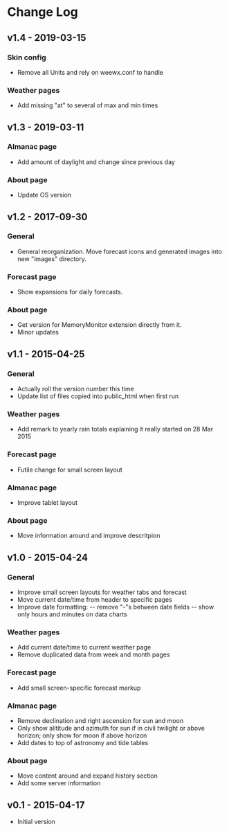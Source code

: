# Change Log
## v1.4 - 2019-03-15
### Skin config
- Remove all Units and rely on weewx.conf to handle
### Weather pages
- Add missing "at" to several of max and min times

## v1.3 - 2019-03-11
### Almanac page
- Add amount of daylight and change since previous day
### About page
- Update OS version

## v1.2 - 2017-09-30
### General
- General reorganization. Move forecast icons and generated images into new "images" directory.
### Forecast page
- Show expansions for daily forecasts.
### About page
- Get version for MemoryMonitor extension directly from it.
- Minor updates

## v1.1 - 2015-04-25
### General
- Actually roll the version number this time
- Update list of files copied into public_html when first run
### Weather pages
- Add remark to yearly rain totals explaining it really started on 28 Mar 2015
### Forecast page
- Futile change for small screen layout
### Almanac page
- Improve tablet layout
### About page
- Move information around and improve descritpion

## v1.0 - 2015-04-24
### General
- Improve small screen layouts for weather tabs and forecast
- Move current date/time from header to specific pages
- Improve date formatting:
-- remove "-"s between date fields
-- show only hours and minutes on data charts
### Weather pages
- Add current date/time to current weather page
- Remove duplicated data from week and month pages
### Forecast page
- Add small screen-specific forecast markup
### Almanac page
- Remove declination and right ascension for sun and moon
- Only show alititude and azimuth for sun if in civil twilight or above horizon; only show for moon if above horizon
- Add dates to top of astronomy and tide tables
### About page
- Move content around and expand history section
- Add some server information

## v0.1 - 2015-04-17
- Initial version
